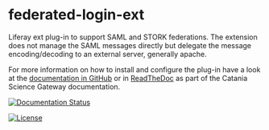 # federated-login-ext

Liferay ext plug-in to support SAML and STORK federations. The extension does
not manage the SAML messages directly but delegate the message encoding/decoding
to an external server, generally apache.

For more information on how to install and configure the plug-in have a look at
the [documentation in GitHub](docs/index.md) or in
[ReadTheDoc](http://csgf.readthedocs.org) as part of the Catania Science Gateway
documentation.

[![Documentation Status](https://readthedocs.org/projects/smartowl/badge/?version=latest)](https://readthedocs.org/projects/smartowl/)

[![License](https://img.shields.io/github/license/csgf/federated-login-ext.svg?style?flat)](http://www.apache.org/licenses/LICENSE-2.0.txt)
